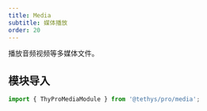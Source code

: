 ```yaml
---
title: Media
subtitle: 媒体播放
order: 20
---
```


<alert>播放音频视频等多媒体文件。</alert>

## 模块导入

```ts
import { ThyProMediaModule } from '@tethys/pro/media';
```

<examples />
